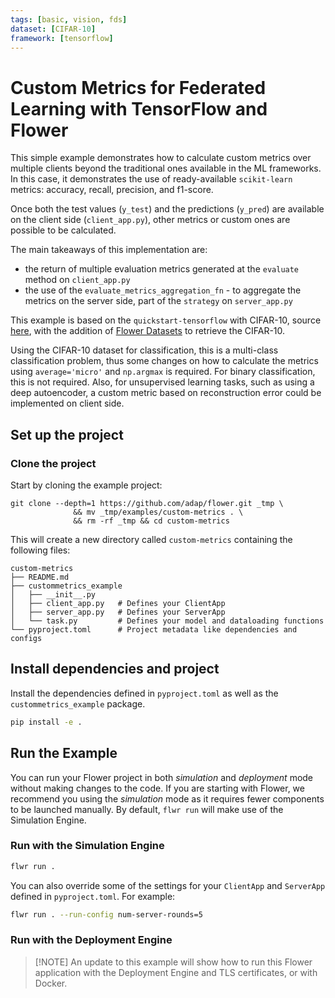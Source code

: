 ```yaml
---
tags: [basic, vision, fds]
dataset: [CIFAR-10]
framework: [tensorflow]
---
```


# Custom Metrics for Federated Learning with TensorFlow and Flower

This simple example demonstrates how to calculate custom metrics over multiple clients beyond the traditional ones available in the ML frameworks. In this case, it demonstrates the use of ready-available `scikit-learn` metrics: accuracy, recall, precision, and f1-score.

Once both the test values (`y_test`) and the predictions (`y_pred`) are available on the client side (`client_app.py`), other metrics or custom ones are possible to be calculated.

The main takeaways of this implementation are:

- the return of multiple evaluation metrics generated at the `evaluate` method on `client_app.py`
- the use of the `evaluate_metrics_aggregation_fn` - to aggregate the metrics on the server side, part of the `strategy` on `server_app.py`

This example is based on the `quickstart-tensorflow` with CIFAR-10, source [here](https://flower.ai/docs/quickstart-tensorflow.html), with the addition of [Flower Datasets](https://flower.ai/docs/datasets/index.html) to retrieve the CIFAR-10.

Using the CIFAR-10 dataset for classification, this is a multi-class classification problem, thus some changes on how to calculate the metrics using `average='micro'` and `np.argmax` is required. For binary classification, this is not required. Also, for unsupervised learning tasks, such as using a deep autoencoder, a custom metric based on reconstruction error could be implemented on client side.

## Set up the project

### Clone the project

Start by cloning the example project:

```shell
git clone --depth=1 https://github.com/adap/flower.git _tmp \
              && mv _tmp/examples/custom-metrics . \
              && rm -rf _tmp && cd custom-metrics
```

This will create a new directory called `custom-metrics` containing the
following files:

```shell
custom-metrics
├── README.md
├── custommetrics_example
│   ├── __init__.py
│   ├── client_app.py   # Defines your ClientApp
│   ├── server_app.py   # Defines your ServerApp
│   └── task.py         # Defines your model and dataloading functions
└── pyproject.toml      # Project metadata like dependencies and configs
```

## Install dependencies and project

Install the dependencies defined in `pyproject.toml` as well as the `custommetrics_example` package.

```bash
pip install -e .
```

## Run the Example

You can run your Flower project in both _simulation_ and _deployment_ mode without making changes to the code. If you are starting with Flower, we recommend you using the _simulation_ mode as it requires fewer components to be launched manually. By default, `flwr run` will make use of the Simulation Engine.

### Run with the Simulation Engine

```bash
flwr run .
```

You can also override some of the settings for your `ClientApp` and `ServerApp` defined in `pyproject.toml`. For example:

```bash
flwr run . --run-config num-server-rounds=5
```

### Run with the Deployment Engine

> \[!NOTE\]
> An update to this example will show how to run this Flower application with the Deployment Engine and TLS certificates, or with Docker.

